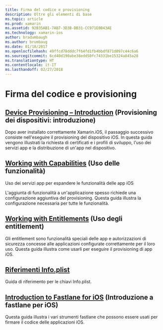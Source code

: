 ```yaml
---
title: Firma del codice e provisioning
description: Oltre gli elementi di base
ms.topic: article
ms.prod: xamarin
ms.assetid: 92B35AB1-7AB7-3D3B-DB31-CC971E0B43AE
ms.technology: xamarin-ios
author: bradumbaugh
ms.author: brumbaug
ms.date: 01/18/2017
ms.openlocfilehash: 49ffcd78dddc7f64fd1fb4bbdf871d097c44c6a6
ms.sourcegitcommit: 6cd40d190abe38edd50fc74331be15324a845a28
ms.translationtype: HT
ms.contentlocale: it-IT
ms.lasthandoff: 02/27/2018
---
```

# <a name="code-signing-and-provisioning"></a>Firma del codice e provisioning

## <a name="device-provisioning--introductioniosget-startedinstallationdevice-provisioningindexmd"></a>[Device Provisioning – Introduction](~/ios/get-started/installation/device-provisioning/index.md) (Provisioning dei dispositivi: introduzione)

Dopo aver installato correttamente Xamarin.iOS, il passaggio successivo consiste nell'eseguire il provisioning del dispositivo iOS. In questa guida vengono illustrati la richiesta di certificati e i profili di sviluppo, l'uso dei servizi app e la distribuzione di un'app nel dispositivo.

## <a name="working-with-capabilitiescapabilitiesindexmd"></a>[Working with Capabilities](capabilities/index.md) (Uso delle funzionalità)

Uso dei servizi app per espandere le funzionalità delle app iOS

L'aggiunta di funzionalità a un'applicazione spesso richiede una configurazione aggiuntiva del provisioning. Questa guida illustra la configurazione necessaria per tutte le funzionalità.


## <a name="working-with-entitlementsentitlementsmd"></a>[Working with Entitlements](entitlements.md) (Uso degli entitlement)

Gli entitlement sono funzionalità speciali delle app e autorizzazioni di sicurezza concesse alle applicazioni configurate correttamente per il loro uso. Questa guida illustra come usarli per eseguire il provisioning di app iOS.

## <a name="infoplist-referenceinfoplist-referencemd"></a>[Riferimenti Info.plist](infoplist-reference.md)

Guida di riferimento per le chiavi Info.plist.

## <a name="introduction-to-fastlane-for-iosiosdeploy-testprovisioningfastlaneindexmd"></a>[Introduction to Fastlane for iOS](~/ios/deploy-test/provisioning/fastlane/index.md) (Introduzione a fastlane per iOS)

Questa guida illustra i vari strumenti fastlane che possono essere usati per firmare il codice delle applicazioni iOS.

